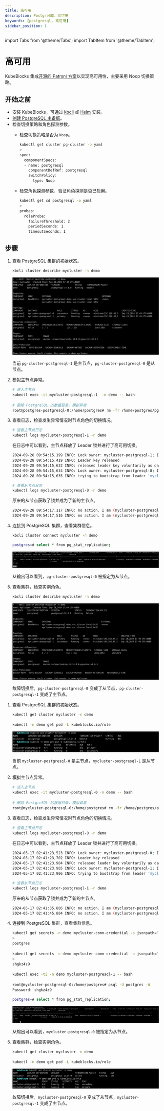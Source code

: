 ```yaml
---
title: 高可用
description: PostgreSQL 高可用
keywords: [postgresql, 高可用]
sidebar_position: 1
---
```


import Tabs from '@theme/Tabs';
import TabItem from '@theme/TabItem';

# 高可用

KubeBlocks 集成[开源的 Patroni 方案](https://patroni.readthedocs.io/en/latest/)以实现高可用性，主要采用 Noop 切换策略。

## 开始之前

* 安装 KubeBlocks，可通过 [kbcli](./../../installation/install-with-kbcli/install-kubeblocks-with-kbcli.md) 或 [Helm](./../../installation/install-with-helm/install-kubeblocks.md) 安装。
* [创建 PostgreSQL 主备版](./../cluster-management/create-and-connect-a-postgresql-cluster.md)。
* 检查切换策略和角色探测参数。
  * 检查切换策略是否为 `Noop`。

    ```bash
    kubectl get cluster pg-cluster -o yaml
    >
    spec:
      componentSpecs:
      - name: postgresql
        componentDefRef: postgresql
        switchPolicy:
          type: Noop
    ```

  * 检查角色探测参数，验证角色探测是否已启用。

    ```bash
    kubectl get cd postgresql -o yaml
    >
    probes:
      roleProbe:
        failureThreshold: 2
        periodSeconds: 1
        timeoutSeconds: 1
    ```

## 步骤

<Tabs>

<TabItem value="kbcli" label="kbcli" default>

1. 查看 PostgreSQL 集群的初始状态。

   ```bash
   kbcli cluster describe mycluster -n demo
   ```

   ![PostgreSQL 集群原始状态](./../../../img/pgsql-ha-before.png)

   当前 `pg-cluster-postgresql-1` 是主节点，`pg-cluster-postgresql-0` 是从节点。

2. 模拟主节点异常。

   ```bash
   # 进入主节点
   kubectl exec -it mycluster-postgresql-1  -n demo -- bash

   # 删除 PostgreSQL 的数据目录，模拟异常
   root@postgres-postgresql-0:/home/postgres# rm -fr /home/postgres/pgdata/pgroot/data
   ```

3. 查看日志，检查发生异常情况时节点角色的切换情况。

   ```bash
   # 查看主节点日志
   kubectl logs mycluster-postgresql-1 -n demo
   ```

   在日志中可以看到，主节点释放了 Leader 锁并进行了高可用切换。

   ```bash
   2024-09-28 09:54:15,199 INFO: Lock owner: mycluster-postgresql-1; I am mycluster-postgresql-1
   2024-09-28 09:54:15,419 INFO: Leader key released
   2024-09-28 09:54:15,632 INFO: released leader key voluntarily as data dir empty and currently leader
   2024-09-28 09:54:15,634 INFO: Lock owner: mycluster-postgresql-0; I am mycluster-postgresql-1
   2024-09-28 09:54:15,635 INFO: trying to bootstrap from leader 'mycluster-postgresql-0'
   ```

   ```bash
   # 查看从节点日志
   kubectl logs mycluster-postgresql-0 -n demo
   ```

   原来的从节点获取了锁并成为了新的主节点。

   ```bash
   2024-09-28 09:54:17,117 INFO: no action. I am (mycluster-postgresql-0), the leader with the lock
   2024-09-28 09:54:17,516 INFO: no action. I am (mycluster-postgresql-0), the leader with the lock
   ```

4. 连接到 PostgreSQL 集群，查看集群信息。

   ```bash
   kbcli cluster connect mycluster -n demo
   ```

   ```bash
   postgres=# select * from pg_stat_replication;
   ```

   ![PostgreSQL 集群信息](./../../../img/pgsql-ha-pg_stat_replication.png)

   从输出可以看到，`pg-cluster-postgresql-0` 被指定为从节点。

5. 查看集群，检查实例角色。

   ```bash
   kbcli cluster describe mycluster -n demo
   ```

   ![PostgreSQL 高可用切换后集群状态](../../../img/pgsql-ha-after.png)

   故障切换后，`pg-cluster-postgresql-0` 变成了从节点，`pg-cluster-postgresql-1` 变成了主节点。

</TabItem>

<TabItem value="kubectl" label="kubectl">

1. 查看 PostgreSQL 集群的初始状态。

   ```bash
   kubectl get cluster mycluster -n demo

   kubectl -n demo get pod -L kubeblocks.io/role
   ```

   ![PostgreSQL 集群原始状态](./../../../img/api-ha-pg-original-status.png)

   当前 `mycluster-postgresql-0` 是主节点，`mycluster-postgresql-1` 是从节点。

2. 模拟主节点异常。

   ```bash
   # 进入主节点
   kubectl exec -it mycluster-postgresql-0 -n demo -- bash

   # 删除 PostgreSQL 的数据目录，模拟异常
   root@mycluster-postgresql-0:/home/postgres# rm -fr /home/postgres/pgdata/pgroot/data
   ```

3. 查看日志，检查发生异常情况时节点角色的切换情况。

   ```bash
   # 查看主节点日志
   kubectl logs mycluster-postgresql-0 -n demo
   ```

   在日志中可以看到，主节点释放了 Leader 锁并进行了高可用切换。

   ```bash
   2024-05-17 02:41:23,523 INFO: Lock owner: mycluster-postgresql-0; I am mycluster-postgresql-0
   2024-05-17 02:41:23,702 INFO: Leader key released
   2024-05-17 02:41:23,904 INFO: released leader key voluntarily as data dir empty and currently leader
   2024-05-17 02:41:23,905 INFO: Lock owner: mycluster-postgresql-1; I am mycluster-postgresql-0
   2024-05-17 02:41:23,906 INFO: trying to bootstrap from leader 'mycluster-postgresql-1'
   ```

   ```bash
   # 查看从节点日志
   kubectl logs mycluster-postgresql-1 -n demo
   ```

   原来的从节点获取了锁并成为了新的主节点。

   ```bash
   2024-05-17 02:41:35,806 INFO: no action. I am (mycluster-postgresql-1), the leader with the lock
   2024-05-17 02:41:45,804 INFO: no action. I am (mycluster-postgresql-1), the leader with the lock
   ```

4. 连接到 PostgreSQL 集群，查看集群信息。

   ```bash
   kubectl get secrets -n demo mycluster-conn-credential -o jsonpath='{.data.username}' | base64 -d
   >
   postgres

   kubectl get secrets -n demo mycluster-conn-credential -o jsonpath='{.data.password}' | base64 -d
   >
   shgkz4z9

   kubectl exec -ti -n demo mycluster-postgresql-1 -- bash

   root@mycluster-postgresql-0:/home/postgres# psql -U postgres -W
   Password: shgkz4z9
   ```

   ```bash
   postgres=# select * from pg_stat_replication;
   ```

   ![PostgreSQL 集群信息](./../../../img/api-ha-pg-replication-info.png)

   从输出可以看到，`mycluster-postgresql-0` 被指定为从节点。

5. 查看集群，检查实例角色。

   ```bash
   kubectl get cluster mycluster -n demo

   kubectl -n demo get pod -L kubeblocks.io/role
   ```

   ![PostgreSQL 高可用切换后集群状态](./../../../img/api-ha-pg-after.png)

   故障切换后，`mycluster-postgresql-0` 变成了从节点，`mycluster-postgresql-1` 变成了主节点。

</TabItem>

</Tabs>
